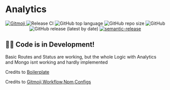 # Analytics
<p align="center">
  <a href="https://gitmoji.dev">
    <img src="https://img.shields.io/badge/gitmoji-%20😜%20😍-FFDD67.svg?style=flat-square" alt="Gitmoji">
  </a>
  <img src="https://github.com/kaaax0815/nodejsanalytics/actions/workflows/release.yml/badge.svg" alt="Release CI">
  <img alt="GitHub top language" src="https://img.shields.io/github/languages/top/kaaax0815/nodejsanalytics">
  <img alt="GitHub repo size" src="https://img.shields.io/github/repo-size/kaaax0815/nodejsanalytics">
  <img alt="GitHub" src="https://img.shields.io/github/license/kaaax0815/nodejsanalytics">
  <img alt="GitHub release (latest by date)" src="https://img.shields.io/github/v/release/kaaax0815/nodejsanalytics">
  <a href="https://github.com/semantic-release/semantic-release">
    <img alt="semantic-release"
      src="https://img.shields.io/badge/%20%20%F0%9F%93%A6%F0%9F%9A%80-semantic--release-e10079.svg">
  </a>
</p>

## :construction::poop: Code is in Development!

Basic Routes and Status are working, but the whole Logic with Analytics and Mongo isnt working and hardly implemented

Credits to [Boilerplate](https://github.com/danielfsousa/express-rest-boilerplate)

Credits to [Gitmoji,Workflow,Npm,Configs](https://github.com/BetaHuhn)
